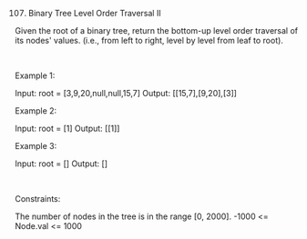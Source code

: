 107. Binary Tree Level Order Traversal II

Given the root of a binary tree, return the bottom-up level order traversal of its nodes' values. (i.e., from left to right, level by level from leaf to root).

 

Example 1:

Input: root = [3,9,20,null,null,15,7]
Output: [[15,7],[9,20],[3]]


Example 2:

Input: root = [1]
Output: [[1]]


Example 3:

Input: root = []
Output: []


 

Constraints:

The number of nodes in the tree is in the range [0, 2000].
-1000 <= Node.val <= 1000